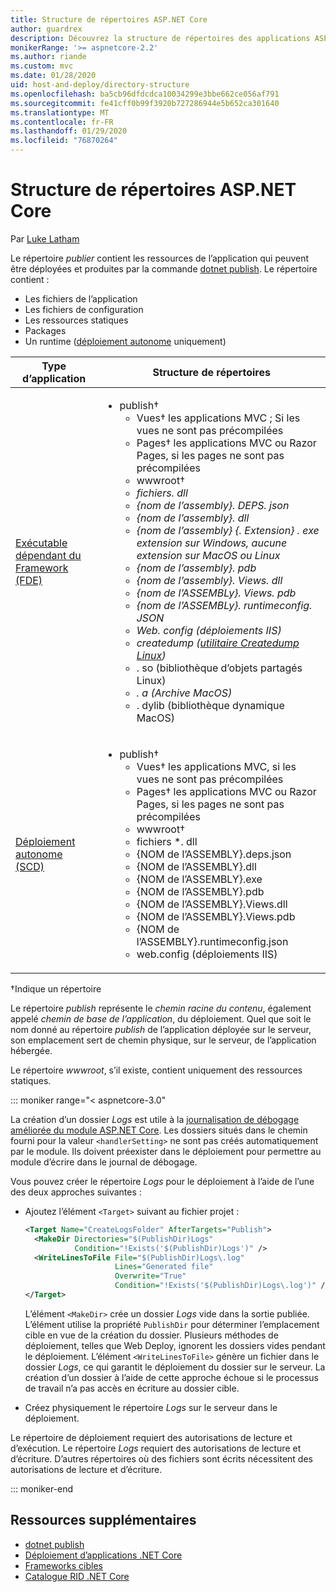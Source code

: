 ```yaml
---
title: Structure de répertoires ASP.NET Core
author: guardrex
description: Découvrez la structure de répertoires des applications ASP.NET Core publiées.
monikerRange: '>= aspnetcore-2.2'
ms.author: riande
ms.custom: mvc
ms.date: 01/28/2020
uid: host-and-deploy/directory-structure
ms.openlocfilehash: ba5cb96dfdcdca10034299e3bbe662ce056af791
ms.sourcegitcommit: fe41cff0b99f3920b727286944e5b652ca301640
ms.translationtype: MT
ms.contentlocale: fr-FR
ms.lasthandoff: 01/29/2020
ms.locfileid: "76870264"
---
```

# <a name="aspnet-core-directory-structure"></a>Structure de répertoires ASP.NET Core

Par [Luke Latham](https://github.com/guardrex)

Le répertoire *publier* contient les ressources de l’application qui peuvent être déployées et produites par la commande [dotnet publish](/dotnet/core/tools/dotnet-publish). Le répertoire contient :

* Les fichiers de l’application
* Les fichiers de configuration
* Les ressources statiques
* Packages
* Un runtime ([déploiement autonome](/dotnet/core/deploying/#self-contained-deployments-scd) uniquement)

| Type d’application | Structure de répertoires |
| -------- | ------------------- |
| [Exécutable dépendant du Framework (FDE)](/dotnet/core/deploying/#framework-dependent-executables-fde) | <ul><li>publish&dagger;<ul><li>Vues&dagger; les applications MVC ; Si les vues ne sont pas précompilées</li><li>Pages&dagger; les applications MVC ou Razor Pages, si les pages ne sont pas précompilées</li><li>wwwroot&dagger;</li><li>*fichiers. dll</li><li>{nom de l’assembly}. DEPS. json</li><li>{nom de l’assembly}. dll</li><li>{nom de l’assembly} {. Extension} *. exe* extension sur Windows, aucune extension sur MacOS ou Linux</li><li>{nom de l’assembly}. pdb</li><li>{nom de l’assembly}. Views. dll</li><li>{nom de l’ASSEMBLy}. Views. pdb</li><li>{nom de l’ASSEMBLy}. runtimeconfig. JSON</li><li>Web. config (déploiements IIS)</li><li>createdump ([utilitaire Createdump Linux](https://github.com/dotnet/coreclr/blob/master/Documentation/botr/xplat-minidump-generation.md#configurationpolicy))* </li><li>. so (bibliothèque d’objets partagés Linux)</li><li>*. a (Archive MacOS)</li><li>* . dylib (bibliothèque dynamique MacOS)</li></ul></li></ul> |
| [Déploiement autonome (SCD)](/dotnet/core/deploying/#self-contained-deployments-scd) | <ul><li>publish&dagger;<ul><li>Vues&dagger; les applications MVC, si les vues ne sont pas précompilées</li><li>Pages&dagger; les applications MVC ou Razor Pages, si les pages ne sont pas précompilées</li><li>wwwroot&dagger;</li><li>fichiers *. dll</li><li>{NOM de l’ASSEMBLY}.deps.json</li><li>{NOM de l’ASSEMBLY}.dll</li><li>{NOM de l’ASSEMBLY}.exe</li><li>{NOM de l’ASSEMBLY}.pdb</li><li>{NOM de l’ASSEMBLY}.Views.dll</li><li>{NOM de l’ASSEMBLY}.Views.pdb</li><li>{NOM de l’ASSEMBLY}.runtimeconfig.json</li><li>web.config (déploiements IIS)</li></ul></li></ul> |

&dagger;Indique un répertoire

Le répertoire *publish* représente le *chemin racine du contenu*, également appelé *chemin de base de l’application*, du déploiement. Quel que soit le nom donné au répertoire *publish* de l’application déployée sur le serveur, son emplacement sert de chemin physique, sur le serveur, de l’application hébergée.

Le répertoire *wwwroot*, s’il existe, contient uniquement des ressources statiques.

::: moniker range="< aspnetcore-3.0"

La création d’un dossier *Logs* est utile à la [journalisation de débogage améliorée du module ASP.NET Core](xref:host-and-deploy/aspnet-core-module#enhanced-diagnostic-logs). Les dossiers situés dans le chemin fourni pour la valeur `<handlerSetting>` ne sont pas créés automatiquement par le module. Ils doivent préexister dans le déploiement pour permettre au module d’écrire dans le journal de débogage.

Vous pouvez créer le répertoire *Logs* pour le déploiement à l’aide de l’une des deux approches suivantes :

* Ajoutez l’élément `<Target>` suivant au fichier projet :

   ```xml
   <Target Name="CreateLogsFolder" AfterTargets="Publish">
     <MakeDir Directories="$(PublishDir)Logs" 
              Condition="!Exists('$(PublishDir)Logs')" />
     <WriteLinesToFile File="$(PublishDir)Logs\.log" 
                       Lines="Generated file" 
                       Overwrite="True" 
                       Condition="!Exists('$(PublishDir)Logs\.log')" />
   </Target>
   ```

   L’élément `<MakeDir>` crée un dossier *Logs* vide dans la sortie publiée. L’élément utilise la propriété `PublishDir` pour déterminer l’emplacement cible en vue de la création du dossier. Plusieurs méthodes de déploiement, telles que Web Deploy, ignorent les dossiers vides pendant le déploiement. L’élément `<WriteLinesToFile>` génère un fichier dans le dossier *Logs*, ce qui garantit le déploiement du dossier sur le serveur. La création d’un dossier à l’aide de cette approche échoue si le processus de travail n’a pas accès en écriture au dossier cible.

* Créez physiquement le répertoire *Logs* sur le serveur dans le déploiement.

Le répertoire de déploiement requiert des autorisations de lecture et d’exécution. Le répertoire *Logs* requiert des autorisations de lecture et d’écriture. D’autres répertoires où des fichiers sont écrits nécessitent des autorisations de lecture et d’écriture.

::: moniker-end

## <a name="additional-resources"></a>Ressources supplémentaires

* [dotnet publish](/dotnet/core/tools/dotnet-publish)
* [Déploiement d’applications .NET Core](/dotnet/core/deploying/)
* [Frameworks cibles](/dotnet/standard/frameworks)
* [Catalogue RID .NET Core](/dotnet/core/rid-catalog)
